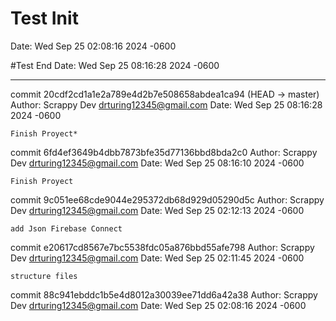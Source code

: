 # Test Init 
Date:   Wed Sep 25 02:08:16 2024 -0600

#Test End
Date:   Wed Sep 25 08:16:28 2024 -0600

--------------------------------------------
commit 20cdf2cd1a1e2a789e4d2b7e508658abdea1ca94 (HEAD -> master)
Author: Scrappy Dev <drturing12345@gmail.com>
Date:   Wed Sep 25 08:16:28 2024 -0600

    Finish Proyect*

commit 6fd4ef3649b4dbb7873bfe35d77136bbd8bda2c0
Author: Scrappy Dev <drturing12345@gmail.com>
Date:   Wed Sep 25 08:16:10 2024 -0600

    Finish Proyect

commit 9c051ee68cde9044e295372db68d929d05290d5c
Author: Scrappy Dev <drturing12345@gmail.com>
Date:   Wed Sep 25 02:12:13 2024 -0600

    add Json Firebase Connect

commit e20617cd8567e7bc5538fdc05a876bbd55afe798
Author: Scrappy Dev <drturing12345@gmail.com>
Date:   Wed Sep 25 02:11:45 2024 -0600

    structure files

commit 88c941ebddc1b5e4d8012a30039ee71dd6a42a38
Author: Scrappy Dev <drturing12345@gmail.com>
Date:   Wed Sep 25 02:08:16 2024 -0600